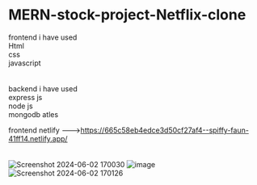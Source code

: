 # MERN-stock-project-Netflix-clone

frontend i have used<br>Html <br>css <br>javascript
<br>
<br>
<br>
backend i have used <br>express js <br>node js <br>mongodb atles

frontend netlify --->https://665c58eb4edce3d50cf27af4--spiffy-faun-41ff14.netlify.app/  
<br>
<br>
![Screenshot 2024-06-02 170030](https://github.com/ajithkumar3873/MERN-stock-project-Netflix-clone/assets/127074798/61b96849-9079-498e-bbba-050973947b05)
![image](https://github.com/ajithkumar3873/MERN-stock-project-Netflix-clone/assets/127074798/74d505a9-6837-4112-bb64-db121a8ca749)
![Screenshot 2024-06-02 170126](https://github.com/ajithkumar3873/MERN-stock-project-Netflix-clone/assets/127074798/88949b71-bf4f-4b47-b0a7-c1828f27e3a4)




